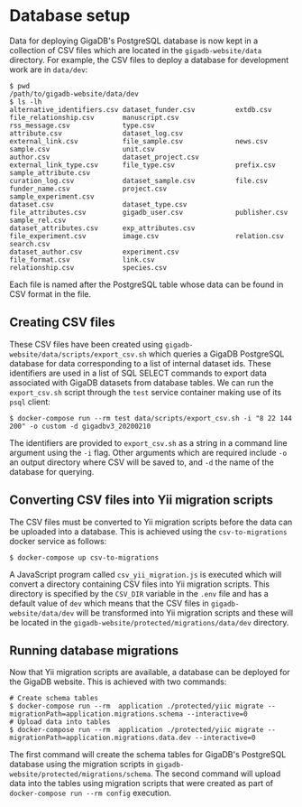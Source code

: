# Database setup

Data for deploying GigaDB's PostgreSQL database is now kept in a collection of
CSV files which are located in the `gigadb-website/data` directory. For example,
the CSV files to deploy a database for development work are in `data/dev`:
```
$ pwd
/path/to/gigadb-website/data/dev
$ ls -lh
alternative_identifiers.csv dataset_funder.csv          extdb.csv                   file_relationship.csv       manuscript.csv              rss_message.csv             type.csv
attribute.csv               dataset_log.csv             external_link.csv           file_sample.csv             news.csv                    sample.csv                  unit.csv
author.csv                  dataset_project.csv         external_link_type.csv      file_type.csv               prefix.csv                  sample_attribute.csv
curation_log.csv            dataset_sample.csv          file.csv                    funder_name.csv             project.csv                 sample_experiment.csv
dataset.csv                 dataset_type.csv            file_attributes.csv         gigadb_user.csv             publisher.csv               sample_rel.csv
dataset_attributes.csv      exp_attributes.csv          file_experiment.csv         image.csv                   relation.csv                search.csv
dataset_author.csv          experiment.csv              file_format.csv             link.csv                    relationship.csv            species.csv
```

Each file is named after the PostgreSQL table whose data can be found in CSV
format in the file.

## Creating CSV files

These CSV files have been created using 
`gigadb-website/data/scripts/export_csv.sh` which queries a GigaDB PostgreSQL 
database for data corresponding to a list of internal dataset ids. These 
identifiers are used in a list of SQL SELECT commands to export data associated 
with GigaDB datasets from database tables. We can run the `export_csv.sh` script 
through the `test` service container making use of its `psql` client:
```
$ docker-compose run --rm test data/scripts/export_csv.sh -i "8 22 144 200" -o custom -d gigadbv3_20200210
```

The identifiers are provided to `export_csv.sh` as a string in a command line
argument using the `-i` flag. Other arguments which are required include `-o` 
an output directory where CSV will be saved to, and `-d` the name of the
database for querying. 

## Converting CSV files into Yii migration scripts

The CSV files must be converted to Yii migration scripts before the data can be
uploaded into a database. This is achieved using the `csv-to-migrations` docker
service as follows:
```
$ docker-compose up csv-to-migrations
```

A JavaScript program called `csv_yii_migration.js` is executed which will 
convert a directory containing CSV files into Yii migration scripts. This 
directory is specified by the `CSV_DIR` variable in the `.env` file and has a 
default value of `dev` which means that the CSV files in 
`gigadb-website/data/dev` will be transformed into Yii migration scripts and 
these will be located in the `gigadb-website/protected/migrations/data/dev`
directory.

## Running database migrations

Now that Yii migration scripts are available, a database can be deployed for the
GigaDB website. This is achieved with two commands:
```
# Create schema tables
$ docker-compose run --rm  application ./protected/yiic migrate --migrationPath=application.migrations.schema --interactive=0
# Upload data into tables
$ docker-compose run --rm  application ./protected/yiic migrate --migrationPath=application.migrations.data.dev --interactive=0
```

The first command will create the schema tables for GigaDB's PostgreSQL 
database using the migration scripts in `gigadb-website/protected/migrations/schema`.
The second command will upload data into the tables using migration scripts that
were created as part of `docker-compose run --rm config` execution.





